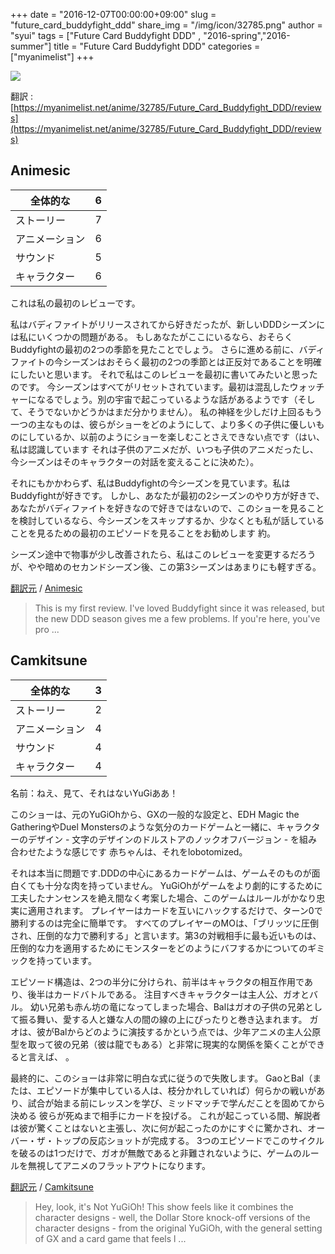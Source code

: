+++
date = "2016-12-07T00:00:00+09:00"
slug = "future_card_buddyfight_ddd"
share_img = "/img/icon/32785.png"
author = "syui"
tags = ["Future Card Buddyfight DDD" , "2016-spring","2016-summer"]
title = "Future Card Buddyfight DDD"
categories = ["myanimelist"]
+++

![](https://myanimelist.cdn-dena.com/images/anime/4/78622.jpg)


<!--more-->

翻訳 : [https://myanimelist.net/anime/32785/Future_Card_Buddyfight_DDD/reviews](https://myanimelist.net/anime/32785/Future_Card_Buddyfight_DDD/reviews)


## Animesic



全体的な|  6
--- | ---
ストーリー|  7
アニメーション|  6
サウンド|  5
キャラクター|  6

これは私の最初のレビューです。

私はバディファイトがリリースされてから好きだったが、新しいDDDシーズンには私にいくつかの問題がある。 もしあなたがここにいるなら、おそらくBuddyfightの最初の2つの季節を見たことでしょう。 さらに進める前に、バディファイトの今シーズンはおそらく最初の2つの季節とは正反対であることを明確にしたいと思います。 それで私はこのレビューを最初に書いてみたいと思ったのです。 今シーズンはすべてがリセットされています。最初は混乱したウォッチャーになるでしょう。別の宇宙で起こっているような話があるようです（そして、そうでないかどうかはまだ分かりません）。 私の神経を少しだけ上回るもう一つの主なものは、彼らがショーをどのようにして、より多くの子供に優しいものにしているか、以前のようにショーを楽しむことさえできない点です（はい、私は認識しています それは子供のアニメだが、いつも子供のアニメだったし、今シーズンはそのキャラクターの対話を変えることに決めた）。

それにもかかわらず、私はBuddyfightの今シーズンを見ています。私はBuddyfightが好きです。 しかし、あなたが最初の2シーズンのやり方が好きで、あなたがバディファイトを好きなので好きではないので、このショーを見ることを検討しているなら、今シーズンをスキップするか、少なくとも私が話していることを見るための最初のエピソードを見ることをお勧めします 約。

シーズン途中で物事が少し改善されたら、私はこのレビューを変更するだろうが、やや暗めのセカンドシーズン後、この第3シーズンはあまりにも軽すぎる。

[翻訳元](https://myanimelist.net/reviews.php?id=217463) / [Animesic](https://myanimelist.net/profile/Animesic/reviews)


> This is my first review.    I've loved Buddyfight since it was released, but the new DDD season gives me a few problems. If you're here, you've pro ...

## Camkitsune



全体的な|  3
--- | ---
ストーリー|  2
アニメーション|  4
サウンド|  4
キャラクター|  4

名前：ねえ、見て、それはないYuGiああ！

このショーは、元のYuGiOhから、GXの一般的な設定と、EDH Magic the GatheringやDuel Monstersのような気分のカードゲームと一緒に、キャラクターのデザイン - 文字のデザインのドルストアのノックオフバージョン - を組み合わせたような感じです 赤ちゃんは、それをlobotomized。

それは本当に問題です.DDDの中心にあるカードゲームは、ゲームそのものが面白くても十分な肉を持っていません。  YuGiOhがゲームをより劇的にするために工夫したナンセンスを絶え間なく考案した場合、このゲームはルールがかなり忠実に適用されます。 プレイヤーはカードを互いにハックするだけで、ターン0で勝利するのは完全に簡単です。 すべてのプレイヤーのMOは、「ブリッツに圧倒され、圧倒的な力で勝利する」と言います。第3の対戦相手に最も近いものは、圧倒的な力を適用するためにモンスターをどのようにバフするかについてのギミックを持っています。

エピソード構造は、2つの半分に分けられ、前半はキャラクタの相互作用であり、後半はカードバトルである。 注目すべきキャラクターは主人公、ガオとバル。 幼い兄弟も赤ん坊の竜になってしまった場合、Balはガオの子供の兄弟として振る舞い、愛する人と嫌な人の間の線の上にぴったりと巻き込まれます。 ガオは、彼がBalからどのように演技するかという点では、少年アニメの主人公原型を取って彼の兄弟（彼は龍でもある）と非常に現実的な関係を築くことができると言えば、  。

最終的に、このショーは非常に明白な式に従うので失敗します。  GaoとBal（または、エピソードが集中している人は、枝分かれしていれば）何らかの戦いがあり、試合が始まる前にレッスンを学び、ミッドマッチで学んだことを固めてから決める 彼らが死ぬまで相手にカードを投げる。 これが起こっている間、解説者は彼が驚くことはないと主張し、次に何が起こったのかにすぐに驚かされ、オーバー・ザ・トップの反応ショットが完成する。  3つのエピソードでこのサイクルを破るのは1つだけで、ガオが無敵であると非難されないように、ゲームのルールを無視してアニメのフラットアウトになります。

[翻訳元](https://myanimelist.net/reviews.php?id=227052) / [Camkitsune](https://myanimelist.net/profile/Camkitsune/reviews)


> Hey, look, it's Not YuGiOh!    This show feels like it combines the character designs - well, the Dollar Store knock-off versions of the character designs - from the original YuGiOh, with the general setting of GX and a card game that feels l ...
